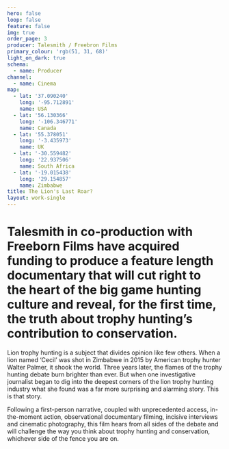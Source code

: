 ```yaml
---
hero: false
loop: false
feature: false
img: true
order_page: 3
producer: Talesmith / Freebron Films
primary_colour: 'rgb(51, 31, 68)'
light_on_dark: true
schema:
  - name: Producer
channel:
  - name: Cinema
map:
  - lat: '37.090240'
    long: '-95.712891'
    name: USA
  - lat: '56.130366'
    long: '-106.346771'
    name: Canada
  - lat: '55.378051'
    long: '-3.435973'
    name: UK
  - lat: '-30.559482'
    long: '22.937506'
    name: South Africa
  - lat: '-19.015438'
    long: '29.154857'
    name: Zimbabwe
title: The Lion's Last Roar?
layout: work-single
---
```

# Talesmith in co-production with Freeborn Films have acquired funding to produce a feature length documentary that will cut right to the heart of the big game hunting culture and reveal, for the first time, the truth about trophy hunting’s contribution to conservation.

Lion trophy hunting is a subject that divides opinion like few others. When a lion named ‘Cecil’ was shot in Zimbabwe in 2015 by American trophy hunter Walter Palmer, it shook the world. Three years later, the flames of the trophy hunting debate burn brighter than ever. But when one investigative journalist began to dig into the deepest corners of the lion trophy hunting industry what she found was a far more surprising and alarming story. This is that story.

Following a first-person narrative, coupled with unprecedented access, in-the-moment action, observational documentary filming, incisive interviews and cinematic photography, this film hears from all sides of the debate and will challenge the way you think about trophy hunting and conservation, whichever side of the fence you are on.
